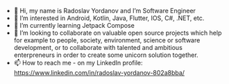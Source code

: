 - 👋 Hi, my name is Radoslav Yordanov and I’m Software Engineer
- 👀 I’m interested in Android, Kotlin, Java, Flutter, IOS, C#, .NET, etc.
- 🌱 I’m currently learning Jetpack Compose
- 💞️ I’m looking to collaborate on valuable open source projects which help for example to people, society, environment, science or software development, or to collaborate with talented and ambitious enterpreneurs in order to create some unicorn solution together.
- 📫 How to reach me - on my LinkedIn profile: https://www.linkedin.com/in/radoslav-yordanov-802a8bba/

<!---
radocodes/radocodes is a ✨ special ✨ repository because its `README.md` (this file) appears on your GitHub profile.
You can click the Preview link to take a look at your changes.
--->

